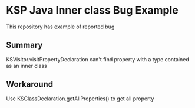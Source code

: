 # KSP Java Inner class Bug Example

This repository has example of reported bug

## Summary

KSVisitor.visitPropertyDeclaration can't find property with a type contained as an inner class

## Workaround

Use KSClassDeclaration.getAllProperties() to get all property

